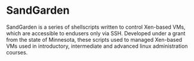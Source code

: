 SandGarden
==========

SandGarden is a series of shellscripts written to control Xen-based VMs, which are accessible to endusers only via SSH.  Developed under a grant from the state of Minnesota, these scripts used to managed Xen-based VMs used in introductory, intermediate and advanced linux administration courses.
